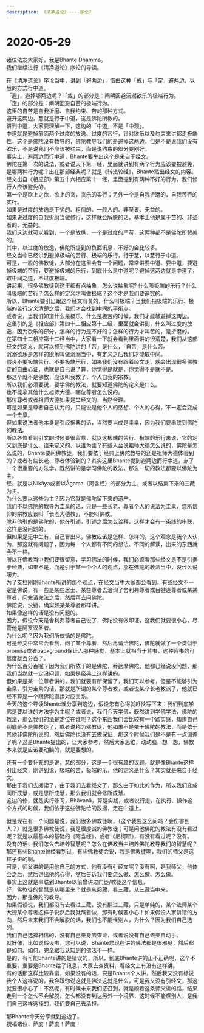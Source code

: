 ```yaml
---
description: 《清净道论》----序论7
---
```


# 2020-05-29

诸位法友大家好，我是Bhante Dhamma。  
我们继续进行《清净道论》序论的导读。  

在《清净道论》序论当中，讲到「避两边」，借由这种「戒」与「定」避两边，以慧的方式行中道。  
「避」，避掉哪两边呢？「戒」的部分是：阐明回避沉溺欲乐的极端行为。  
「定」的部分是：阐明回避自苦的极端行为。  
这里的自苦是自我折磨、自我约束、苦的那种方式。  
避开这两边，慧就是行于中道，这是佛陀所教的。  
讲到中道，大家要理解一下，这边的「中道」不是「中观」。  
中道就是避掉前面两个过度的放逸、过度的苦行，针对欲乐以及约束来讲都走极端性，这个是佛陀没有教导的，佛陀教导我们的是避掉这两边，但是不是说我们没有欲乐，不是说我们不应该被约束，而是说约束的部分要刚好。  
事实上，避两边而行中道，Bhante要举出这个是来自于经文。  
佛陀在第一次的说法，或者说天下第一经，里面就讲到有两个行为应该要被避免，是哪两种行为呢？出在那部经典呢？就是《转法轮经》，Bhante贴出经文的内容。  
经文出自《相应部》第五十六相应第十一经，里面提到有两种不好的行为，我们修行人应该避免的。  
第一个是欲上之欲，欲上的贪，贪乐的实行；另外一个是自我折磨的，自我苦行的实行。  
如果是过度的放逸是下劣的、粗俗的、一般人的、非圣者、无益的。  
如果说过度的自我折磨当做修行，这样就会解脱的话，基本上他是属于苦的、非圣者的、无益的。  
我们这边就可以看到，一个是放纵，一个是过度的严苛，这两种都不是佛陀所赞美的。  
其中，以过度的放逸，佛陀所提到的负面讯息，不好的会比较多。  
经文当中已经讲到避掉极端的苦行、极端的乐行，行于慧，以慧行于中道。  
可是，一般的佛教徒，大部分在这里会有一个问题，常常讲要中道、要中道，要避掉极端的苦行，要避掉极端的乐行，到底什么是中道呢？避掉这两边就是中道了，取中间之道，不过度极端。  
讲起来，很多佛教徒到这里都有点抽象，怎么说抽象呢? 什么叫极端的乐行？什么叫极端的苦行？怎么样的定义才叫做极端？这个才是我们要追究的。  
所以，Bhante要引出跟这个经文有关的，什么叫极端？当我们把极端的乐行、极端的苦行定义清楚之后，我们才会找到中间的平衡点。  
或者说，当我们知道什么是极乐、什么是极苦的时候，我们才能够避掉这两边。  
这里引的是《相应部》第四十二相应第十二经，里面就会讲到，什么叫过度的放逸，因为欲乐的部分，怎样的行为是不好的；怎样的行为才叫苦的，是折磨的。  
在第四十二相应第十二经当中，大家看一下就会看到里面讲的很清楚，我们从这部经文的定义，就可以抓到佛陀讲的「苦」是什么，「自苦」是什么苦。  
沉溺欲乐是怎样的欲乐叫做沉溺当中，有定义之后我们才能取中间。  
假设不要极端苦行、不要极端乐行，如果我们没有跟着经文走，就会出现很多佛教徒的自由心证，也就是自己说了算，你觉得是就是，你觉得不是就不是。  
那这个就不是佛教，应该叫我教了，个人自我的宗教。  
所以我们必须要说，要学佛的教法，就要知道佛陀的定义是什么。  
也不能拿其他什么祖师大德、哪位尊者怎么说的。  
那位尊者或者祖师大德如果是举经文的，当然合理。  
可是如果是尊者自己认为的，只能说是他个人的感想、个人的心得，不一定会变成一个圭臬。  
但如果说法者他本身是引经据典的话，当然要当成是圭臬，因为我们要串联到佛陀的教法。  
所以各位看到引文的时候要很留意，就以这极端的苦行、极端的乐行来说，它的定义到底是什么、谁来定义的、以谁为主？有些人会说祖师大德怎么说的，佛陀是怎么说的，Bhante要问佛教徒，我们要依于经典上佛陀教导的还是祖师大德体验到的？或者有些长老、尊者体验到的？其实这里Bhante提到避两边而行中道，点了一个很重要的方法学，既然讲的是学习佛陀的教法，那么一切的教法都要以佛陀为主。  
经，就是以Nikāya或者以Āgama（阿含经）的部分为主，或者以结集下来的三藏为主。  
为什么要以这些为主？因为它就是佛陀留下来的遗产。  
我们不以佛陀的教导为圭臬的话，只是一些长老、尊者个人的说法为圭臬，您所信仰的宗教应该叫「长老大德教」，不能叫佛教。  
除非他引的是佛陀的，他在引述，引述之后怎么诠释，这样才会有一条线的串联，这样是没问题的。  
但如果是无中生有，自己冒出来，佛教应该是怎样、怎样的，这个观念是我个人认为，那这就有问题了，因为每一个人都有不同的想法、不同的解读，出来的东西就会不一样。  
所以在佛教当中我们要很留意，学习佛法的时候，我们必须看那些经文是不是引据于经典，如果不是，而是引于某一个个人的观点，那在佛陀的教法当中，没什么说服力。  
为了支柱刚刚Bhante所讲的那个观点，在经文当中大家都会看到，有些经文不一定是佛说，有一些是某些居士、某些尊者去洽询了舍利弗尊者或目犍连尊者或某某尊者，问完请完法之后，然后再去问佛陀。  
佛陀说，没错，确实如某某尊者那样讲。  
如果像这样的话是没有问题的。  
因为，假设今天是舍利弗尊者自己说了，佛陀没有做印证，这我们就要很小心，尽管他是阿罗汉圣者。  
为什么呢？因为我们所依循的是佛陀。  
可是经文中常常会看到，问了某个尊者，然后再请洽佛陀，佛陀就做了一个类似于promise或者background保证人那种感觉，基本上就相当于背书，这种背书的可信度就百分百了。  
为什么百分百呢？因为我们所依于的是佛陀，乔达摩佛陀，他都已经说没问题，那我们当然就一定没问题，如果是经典上这样讲的。  
但如果是某一位尊者讲的，我们就要有所保留了，我们可以参考，但是不能够引为圭臬，引为圭臬的话，那就是所谓的某个尊者教，或者说某个长老教派了，他就已经不算是一个跟佛陀直接对应关系。  
今天的这个导读Bhante就分享到这边，假设您有心得就赶快写下来：我们到底学佛是要以谁的方法学为主呢？或者说，我们今天学佛，既然讲到学佛学法，佛陀的教法，那么我们的法是定位在谁呢？这个东西我们会比较有一个踏实感，知道自己到底是不是佛教徒了，或者说称为佛教徒，他如果不是依于佛陀的教法，而是依于其他非佛陀所说的，然后佛陀也没有去做保证，那这个时候我们是不是有一点偏差了呢？这是Bhante提出的，让大家参考，然后大家思维，动动脑，想一想，佛教本来就是应该要动脑的，就是要想的。  

还有一个要补充的是说，慧的部分，这是一个很有趣的议题，就是像Bhante这样引出经文，刚讲到说，极端的苦，极端的乐，他的定义是什么？其实就是来自于经文。  
那由于我们去阅读了，由于我们去看经文了，那么由于如此的作为，所以我们变成闻所成慧，或是思所成慧，那么我们就会修所成慧。  
这边的修，就是实行修习，Bhāvanā，算是实践，或者说行走，在执行、操作这个方式的时候，我们依于这些佛陀给的数据，走在中道上。  

但是现在有一个问题是说，我们很多佛教徒啊，（这个我要这么问吗？会伤害到人？）就是很多佛教徒说，我是很虔诚的佛教徒；可是问他佛陀的教法有没有看过呢？就是以最基本的基础的《阿含经》，或者《尼柯耶》，有没有看过呢？没有。  
没有的话，我们怎么去培养智慧呢？怎么在佛教当中培养佛陀教导我们的智慧呢？那还有些Bhante曾经看到过，有些佛教徒会说，我是佛教徒啊，我们的师父是这样子讲的啊。  
可是，师父讲的是用他自己的方式，他有没有引经文呢？没有啊，是我师父，他体会之后，然后讲出他的心得，然后告诉我们要怎么做、怎么做、怎么做。  
事实上这就是串联到Bhante以前曾讲过门徒/教徒这个信息。  
好，佛教徒的智慧是从哪里来？就是从阅藏，看三藏，从三藏当中来。  
因为，那是佛陀的教导。  
如果假设说，我们都没有去看过三藏，没有翻过三藏，只是单纯的，某个法师某个大德某个尊者这样子说然后我就照着做，那有时候要小心！如果假设人家讲错的方向，然后未来我们不会解脱的话，我们也不能怪别人，为什么？因为我们自己选的。  
我们自己选择相信的，没有自己亲身去查证，或者说没有自己去亲自动手。  
就好像，比如说假设啦，您可以说，Bhante您现在讲的佛法都是很邪见，然后都是如何、如何，完全跟我认知到的佛法不一样。  
是的，有可能Bhante讲的是错误的，所以，到底Bhante讲的正不正确呢，这个不重要，重要是Bhante给了讯息，大家去查资料，看经文上有没有这样讲。  
有的话那这样比较靠谱，如果没有的话，只是Bhante个人讲，然后我又没有标说我个人这样说的，我会跟你说这就是佛法这就是什么，可是我又没有引经文，那这就要很小心了！不然呢，有时候未来我们感召到，就是顺着这条师父讲的路，结果走到一个怎么不会解脱，怎么都没有到达另外一个境界，这时候不能怪别人，是我们自己这样选择的，我们要自己去承担。  

那Bhante今天分享就到这边了。  
祝福诸位，萨度！萨度！萨度！

